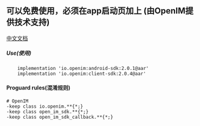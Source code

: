 ## 可以免费使用，必须在app启动页加上 (由OpenIM提供技术支持)

[中文文档](README.zh-cn.md)

##### Use(使用)
```
    implementation 'io.openim:android-sdk:2.0.1@aar'
    implementation 'io.openim:client-sdk:2.0.4@aar'
```

#### Proguard rules(混淆规则)
```
# OpenIM
-keep class io.openim.**{*;}
-keep class open_im_sdk.**{*;}
-keep class open_im_sdk_callback.**{*;}
```
